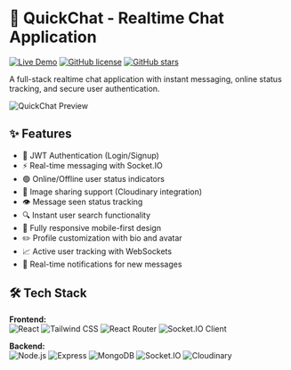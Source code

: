 # 💬 QuickChat - Realtime Chat Application

[![Live Demo](https://img.shields.io/badge/Demo-Live-brightgreen)](https://quickchat-app.vercel.app)
[![GitHub license](https://img.shields.io/github/license/yourusername/QuickChat)](https://github.com/yourusername/QuickChat)
[![GitHub stars](https://img.shields.io/github/stars/yourusername/QuickChat)](https://github.com/yourusername/QuickChat/stargazers)

A full-stack realtime chat application with instant messaging, online status tracking, and secure user authentication.

![QuickChat Preview](https://raw.githubusercontent.com/yourusername/QuickChat/main/screenshots/preview.png)

## ✨ Features

- 🔐 JWT Authentication (Login/Signup)
- ⚡ Real-time messaging with Socket.IO
- 🟢 Online/Offline user status indicators
- 📸 Image sharing support (Cloudinary integration)
- 👁️ Message seen status tracking
- 🔍 Instant user search functionality
- 📱 Fully responsive mobile-first design
- ✏️ Profile customization with bio and avatar
- 📈 Active user tracking with WebSockets
- 🔔 Real-time notifications for new messages

## 🛠️ Tech Stack

**Frontend:**  
![React](https://img.shields.io/badge/React-61DAFB?logo=react&logoColor=black)
![Tailwind CSS](https://img.shields.io/badge/Tailwind_CSS-06B6D4?logo=tailwind-css&logoColor=white)
![React Router](https://img.shields.io/badge/React_Router-CA4245?logo=react-router&logoColor=white)
![Socket.IO Client](https://img.shields.io/badge/Socket.IO-010101?logo=socket.io&logoColor=white)

**Backend:**  
![Node.js](https://img.shields.io/badge/Node.js-339933?logo=node.js&logoColor=white)
![Express](https://img.shields.io/badge/Express-000000?logo=express&logoColor=white)
![MongoDB](https://img.shields.io/badge/MongoDB-47A248?logo=mongodb&logoColor=white)
![Socket.IO](https://img.shields.io/badge/Socket.IO-010101?logo=socket.io&logoColor=white)
![Cloudinary](https://img.shields.io/badge/Cloudinary-3448C5?logo=cloudinary&logoColor=white)


